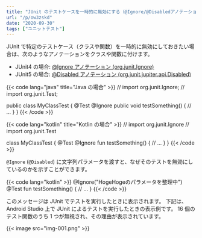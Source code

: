 ```yaml
---
title: "JUnit のテストケースを一時的に無効にする（@Ignore/@Disabledアノテーション）"
url: "/p/ow3zskd"
date: "2020-09-30"
tags: ["ユニットテスト"]
---
```


JUnit で特定のテストケース（クラスや関数）を一時的に無効にしておきたい場合は、次のようなアノテーションをクラスや関数に付けます。

- JUnit4 の場合: [@Ignore アノテーション (org.junit.Ignore)](https://junit.org/junit4/javadoc/latest/org/junit/Ignore.html)
- JUnit5 の場合: [@Disabled アノテーション (org.junit.jupiter.api.Disabled)](https://junit.org/junit5/docs/current/api/org.junit.jupiter.api/org/junit/jupiter/api/Disabled.html)

{{< code lang="java" title="Java の場合" >}}
// import org.junit.Ignore;
// import org.junit.Test;

public class MyClassTest {
    @Test @Ignore public void testSomething() {
        // ...
    }
}
{{< /code >}}

{{< code lang="kotlin" title="Kotlin の場合" >}}
// import org.junit.Ignore
// import org.junit.Test

class MyClassTest {
    @Test @Ignore fun testSomething() {
        // ...
    }
}
{{< /code >}}

`@Ignore` (`@Disabled`) に文字列パラメータを渡すと、なぜそのテストを無効にしているのかを示すことができます。

{{< code lang="kotlin" >}}
@Ignore("HogeHogeのパラメータを整理中")
@Test
fun testSomething() {
    // ...
}
{{< /code >}}

このメッセージは JUnit でテストを実行したときに表示されます。
下記は、Android Studio 上で JUnit によるテストを実行したときの表示例です。
16 個のテスト関数のうち 1 つが無視され、その理由が表示されています。

{{< image src="img-001.png" >}}

